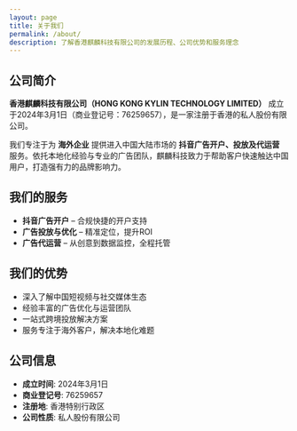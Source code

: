 ```yaml
---
layout: page
title: 关于我们
permalink: /about/
description: 了解香港麒麟科技有限公司的发展历程、公司优势和服务理念
---
```


## 公司简介

**香港麒麟科技有限公司（HONG KONG KYLIN TECHNOLOGY LIMITED）** 成立于2024年3月1日（商业登记号：76259657），是一家注册于香港的私人股份有限公司。

我们专注于为 **海外企业** 提供进入中国大陆市场的 **抖音广告开户、投放及代运营** 服务。依托本地化经验与专业的广告团队，麒麟科技致力于帮助客户快速触达中国用户，打造强有力的品牌影响力。

## 我们的服务

* **抖音广告开户** – 合规快捷的开户支持
* **广告投放与优化** – 精准定位，提升ROI
* **广告代运营** – 从创意到数据监控，全程托管

## 我们的优势

* 深入了解中国短视频与社交媒体生态
* 经验丰富的广告优化与运营团队
* 一站式跨境投放解决方案
* 服务专注于海外客户，解决本地化难题

## 公司信息

- **成立时间**: 2024年3月1日
- **商业登记号**: 76259657
- **注册地**: 香港特别行政区
- **公司性质**: 私人股份有限公司